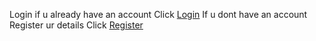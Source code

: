 Login if u already have an account
Click [Login](Login.html)
If u dont have an account Register ur details
Click [Register](Register.html)
